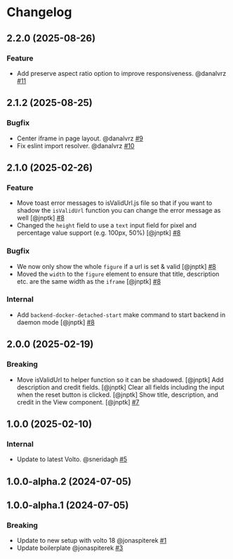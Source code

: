 # Changelog

<!-- You should *NOT* be adding new change log entries to this file.
     You should create a file in the news directory instead.
     For helpful instructions, please see:
     https://6.docs.plone.org/volto/developer-guidelines/contributing.html#create-a-pull-request
-->

<!-- towncrier release notes start -->

## 2.2.0 (2025-08-26)

### Feature

- Add preserve aspect ratio option to improve responsiveness. @danalvrz [#11](https://github.com/kitconcept/volto-iframe-block/issue/11)

## 2.1.2 (2025-08-25)

### Bugfix

- Center iframe in page layout. @danalvrz [#9](https://github.com/kitconcept/volto-iframe-block/issue/9)
- Fix eslint import resolver. @danalvrz [#10](https://github.com/kitconcept/volto-iframe-block/issue/10)

## 2.1.0 (2025-02-26)

### Feature

- Move toast error messages to isValidUrl.js file so that if you want to shadow the `isValidUrl` function you can change the error message as well [@jnptk] [#8](https://github.com/kitconcept/volto-iframe-block/issue/8)
- Changed the `height` field to use a `text` input field for pixel and percentage value support (e.g. 100px, 50%) [@jnptk] [#8](https://github.com/kitconcept/volto-iframe-block/issue/8)

### Bugfix

- We now only show the whole `figure` if a url is set & valid [@jnptk] [#8](https://github.com/kitconcept/volto-iframe-block/issue/8)
- Moved the `width` to the `figure` element to ensure that title, description etc. are the same width as the `iframe` [@jnptk] [#8](https://github.com/kitconcept/volto-iframe-block/issue/8)

### Internal

- Add `backend-docker-detached-start` make command to start backend in daemon mode [@jnptk] [#8](https://github.com/kitconcept/volto-iframe-block/issue/8)

## 2.0.0 (2025-02-19)

### Breaking

- Move isValidUrl to helper function so it can be shadowed. [@jnptk]
  Add description and credit fields. [@jnptk]
  Clear all fields including the input when the reset button is clicked. [@jnptk]
  Show title, description, and credit in the View component. [@jnptk] [#7](https://github.com/kitconcept/volto-iframe-block/issue/7)

## 1.0.0 (2025-02-10)

### Internal

- Update to latest Volto. @sneridagh [#5](https://github.com/kitconcept/volto-iframe-block/issue/5)

## 1.0.0-alpha.2 (2024-07-05)

## 1.0.0-alpha.1 (2024-07-05)

### Breaking

- Update to new setup with volto 18 @jonaspiterek [#1](https://github.com/kitconcept/volto-iframe-block/issue/1)
- Update boilerplate @jonaspiterek [#3](https://github.com/kitconcept/volto-iframe-block/issue/3)
